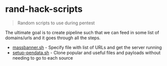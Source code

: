 # rand-hack-scripts

> Random scripts to use during pentest

The ultimate goal is to create pipeline such that we can feed in some list of domains/urls and it goes through all the steps.

- [massbanner.sh](massbanner.sh) - Specify file with list of URLs and get the server running
- [setup-pendata.sh](setup-pendata.sh) - Clone popular and useful files and payloads without needing to go to each source
